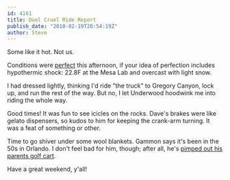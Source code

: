 ```yaml
---
id: 4161
title: Duel Cruel Ride Report
publish_date: "2010-02-19T20:54:19Z"
author: Steve
---
```

  
Some like it hot. Not us.

Conditions were [perfect](http://picasaweb.google.com/flagstafffrenzy/ColdCruelRideOnFlagstaff#) this afternoon, if your idea of perfection includes hypothermic shock: 22.8F at the Mesa Lab and overcast with light snow.

I had dressed lightly, thinking I'd ride "the truck" to Gregory Canyon, lock up, and run the rest of the way. But no, I let Underwood hoodwink me into riding the whole way.

Good times! It was fun to see icicles on the rocks. Dave's brakes were like gelato dispensers, so kudos to him for keeping the crank-arm turning. It was a feat of something or other.

Time to go shiver under some wool blankets. Gammon says it's been in the 50s in Orlando. I don't feel bad for him, though; after all, he's [pimped out his parents golf cart](http://yfrog.com/37adnlj).

Have a great weekend, y'all!
